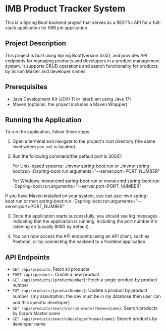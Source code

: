 # IMB Product Tracker System

This is a Spring Boot backend project that serves as a RESTful API for a full-stack application for IMB job application.

## Project Description

This project is built using Spring Boot(version 3.05), and provides API endpoints for managing products and developers in a product management system. It supports CRUD operations and search functionality for products by Scrum Master and developer names.

## Prerequisites

- Java Development Kit (JDK) 11 or later(I am using Jave 17)
- Maven (optional, the project includes a Maven Wrapper)

## Running the Application

To run the application, follow these steps:

1. Open a terminal and navigate to the project's root directory (the same level where `pom.xml` is located).

2. Run the following command(the default port is 3000):

   For Unix-based systems:
   ./mvnw spring-boot:run
   or
   ./mvnw spring-boot:run -Dspring-boot.run.arguments="--server.port=PORT_NUMBER"

   For Windows:
   mvnw.cmd spring-boot:run
   or
   mvnw.cmd spring-boot:run -Dspring-boot.run.arguments="--server.port=PORT_NUMBER"

If you have Maven installed on your system, you can use:
    mvn spring-boot:run
    or
    mvn spring-boot:run -Dspring-boot.run.arguments="--server.port=PORT_NUMBER"

3. Once the application starts successfully, you should see log messages indicating that the application is running, including the port number it's listening on (usually 8080 by default).

4. You can now access the API endpoints using an API client, such as Postman, or by connecting the backend to a frontend application.

## API Endpoints
- `GET /api/products`: Fetch all products
- `POST /api/products`: Create a new product
- `GET /api/products/{productNumber}`: Fetch a single product by product number
- `PUT /api/products/{productNumber}`: Update a product by product number（my assumption: the dev must be in my database then user can add this specific developer）
- `GET /api/products/search/scrum-master?name={name}`: Search products by Scrum Master name
- `GET /api/products/search/developer?name={name}`: Search products by developer name